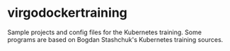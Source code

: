 # virgodockertraining

Sample projects and config files for the Kubernetes training.
Some programs are based on Bogdan Stashchuk's Kubernetes training sources.
